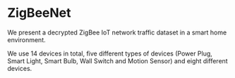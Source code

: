 # ZigBeeNet
We present a decrypted ZigBee IoT network traffic dataset in a smart home environment.

We use 14 devices in total, five different types of devices (Power Plug, Smart Light, Smart Bulb, Wall Switch and Motion Sensor) and eight different devices.
